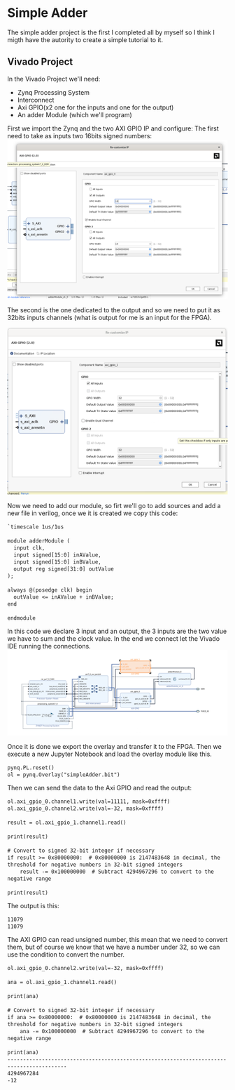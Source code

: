 # Simple Adder 

The simple adder project is the first I completed all by myself so I think I migth have the autority to create a simple tutorial to it.

## Vivado Project 

In the Vivado Project we'll need:

- Zynq Processing System
- Interconnect
- Axi GPIO(x2 one for the inputs and one for the output)
- An adder Module (which we'll program)

First we import the Zynq and the two AXI GPIO IP and configure:
The first need to take as inputs two 16bits signed numbers:
![altext](/files/Projects/simpleAdder/Images/Screenshot_20240823_230116.png)

The second is the one dedicated to the output and so we need to put it as 32bits inputs channels (what is output for me is an input for the FPGA).

![altext](/files/Projects/simpleAdder/Images/Output.png)

Now we need to add our module, so firt we'll go to add sources and add a new file in verilog, once we it is created we copy this code:
```
`timescale 1us/1us

module adderModule (
  input clk, 
  input signed[15:0] inAValue,
  input signed[15:0] inBValue,
  output reg signed[31:0] outValue
);

always @(posedge clk) begin
  outValue <= inAValue + inBValue;
end

endmodule
```
In this code we declare 3 input and an output, the 3 inputs are the two value we have to sum and the clock value.
In the end we connect let the Vivado IDE running the connections.
![altext](/files/Projects/simpleAdder/Images/CompleteScheme.png)

Once it is done we export the overlay and transfer it to the FPGA. Then we execute a new Jupyter Notebook and load the overlay module like this.

```import pynq
pynq.PL.reset()
ol = pynq.Overlay("simpleAdder.bit")
```
Then we can send the data to the Axi GPIO and read the output:

```
ol.axi_gpio_0.channel1.write(val=11111, mask=0xffff)
ol.axi_gpio_0.channel2.write(val=-32, mask=0xffff)

result = ol.axi_gpio_1.channel1.read()

print(result)

# Convert to signed 32-bit integer if necessary
if result >= 0x80000000:  # 0x80000000 is 2147483648 in decimal, the threshold for negative numbers in 32-bit signed integers
    result -= 0x100000000  # Subtract 4294967296 to convert to the negative range

print(result)
```

The output is this:
```
11079
11079
```
The AXI GPIO can read unsigned number, this mean that we need to convert them, but of course we know that we have a number under 32, so we can use the condition to convert the number.
```ol.axi_gpio_0.channel1.write(val=20, mask=0xffff)
ol.axi_gpio_0.channel2.write(val=-32, mask=0xffff)

ana = ol.axi_gpio_1.channel1.read()

print(ana)

# Convert to signed 32-bit integer if necessary
if ana >= 0x80000000:  # 0x80000000 is 2147483648 in decimal, the threshold for negative numbers in 32-bit signed integers
    ana -= 0x100000000  # Subtract 4294967296 to convert to the negative range

print(ana)
-----------------------------------------------------------------------------------------
4294967284
-12
```

